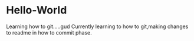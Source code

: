 # Hello-World
Learning how to git.....gud
Currently learning to how to git,making changes to readme in how to commit phase.
